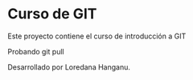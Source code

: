 # Curso de GIT

Este proyecto contiene el curso de introducción a GIT

Probando git pull

Desarrollado por Loredana Hanganu.
